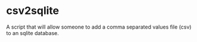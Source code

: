 # csv2sqlite
A script that will allow someone to add a comma separated values file (csv) to an sqlite database.
